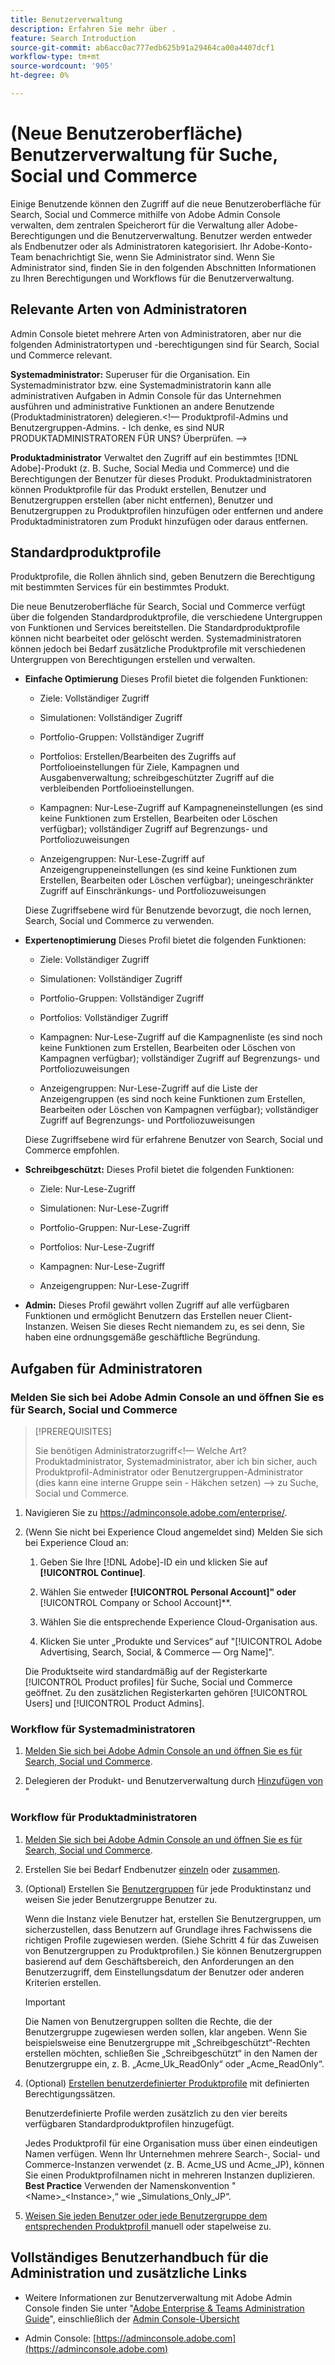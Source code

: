 ```yaml
---
title: Benutzerverwaltung
description: Erfahren Sie mehr über .
feature: Search Introduction
source-git-commit: ab6acc0ac777edb625b91a29464ca00a4407dcf1
workflow-type: tm+mt
source-wordcount: '905'
ht-degree: 0%

---
```


# (Neue Benutzeroberfläche) Benutzerverwaltung für Suche, Social und Commerce

Einige Benutzende können den Zugriff auf die neue Benutzeroberfläche für Search, Social und Commerce mithilfe von Adobe Admin Console verwalten, dem zentralen Speicherort für die Verwaltung aller Adobe-Berechtigungen und die Benutzerverwaltung. Benutzer werden entweder als Endbenutzer oder als Administratoren kategorisiert. Ihr Adobe-Konto-Team benachrichtigt Sie, wenn Sie Administrator sind. Wenn Sie Administrator sind, finden Sie in den folgenden Abschnitten Informationen zu Ihren Berechtigungen und Workflows für die Benutzerverwaltung.<!-- How can you see what your user role is, or will your Adobe Account Team tell you? -->

## Relevante Arten von Administratoren

Admin Console bietet mehrere Arten von Administratoren, aber nur die folgenden Administratortypen und -berechtigungen sind für Search, Social und Commerce relevant.

**Systemadministrator:** Superuser für die Organisation. Ein Systemadministrator bzw. eine Systemadministratorin kann alle administrativen Aufgaben in Admin Console für das Unternehmen ausführen und administrative Funktionen an andere Benutzende (Produktadministratoren) delegieren.&lt;!— Produktprofil-Admins und Benutzergruppen-Admins.  - Ich denke, es sind NUR PRODUKTADMINISTRATOREN FÜR UNS?  Überprüfen. —>

**Produktadministrator** Verwaltet den Zugriff auf ein bestimmtes [!DNL Adobe]-Produkt (z. B. Suche, Social Media und Commerce) und die Berechtigungen der Benutzer für dieses Produkt. Produktadministratoren können Produktprofile für das Produkt erstellen, Benutzer und Benutzergruppen erstellen (aber nicht entfernen), Benutzer und Benutzergruppen zu Produktprofilen hinzufügen oder entfernen und andere Produktadministratoren zum Produkt hinzufügen oder daraus entfernen.

<!--
**Product profile admin:** Manages assigned product profiles for individual products. A product profile admin can add (but not remove) users and user groups to the organization; add or remove users and user groups from product profiles; and assign or revoke permissions from product profiles. [I don't think this is applicable: and manage the product roles for product profiles.]

**User group admin:** Manages assigned user groups and their access rights. A user group admin can add or remove users from groups and add or remove user group admins from groups.
-->

## Standardproduktprofile

Produktprofile, die Rollen ähnlich sind, geben Benutzern die Berechtigung mit bestimmten Services für ein bestimmtes Produkt.

Die neue Benutzeroberfläche für Search, Social und Commerce verfügt über die folgenden Standardproduktprofile, die verschiedene Untergruppen von Funktionen und Services bereitstellen. Die Standardproduktprofile können nicht bearbeitet oder gelöscht werden. Systemadministratoren können jedoch bei Bedarf zusätzliche Produktprofile mit verschiedenen Untergruppen von Berechtigungen erstellen und verwalten.

* **Einfache Optimierung** Dieses Profil bietet die folgenden Funktionen:

   * Ziele: Vollständiger Zugriff

   * Simulationen: Vollständiger Zugriff

   * Portfolio-Gruppen: Vollständiger Zugriff

   * Portfolios: Erstellen/Bearbeiten des Zugriffs auf Portfolioeinstellungen für Ziele, Kampagnen und Ausgabenverwaltung; schreibgeschützter Zugriff auf die verbleibenden Portfolioeinstellungen.

   * Kampagnen: Nur-Lese-Zugriff auf Kampagneneinstellungen (es sind keine Funktionen zum Erstellen, Bearbeiten oder Löschen verfügbar); vollständiger Zugriff auf Begrenzungs- und Portfoliozuweisungen<!-- Is that the correct wording? -->

   * Anzeigengruppen: Nur-Lese-Zugriff auf Anzeigengruppeneinstellungen (es sind keine Funktionen zum Erstellen, Bearbeiten oder Löschen verfügbar); uneingeschränkter Zugriff auf Einschränkungs- und Portfoliozuweisungen<!-- Is that the correct wording? -->

  Diese Zugriffsebene wird für Benutzende bevorzugt, die noch lernen, Search, Social und Commerce zu verwenden.

* **Expertenoptimierung** Dieses Profil bietet die folgenden Funktionen:

   * Ziele: Vollständiger Zugriff

   * Simulationen: Vollständiger Zugriff

   * Portfolio-Gruppen: Vollständiger Zugriff

   * Portfolios: Vollständiger Zugriff

   * Kampagnen: Nur-Lese-Zugriff auf die Kampagnenliste (es sind noch keine Funktionen zum Erstellen, Bearbeiten oder Löschen von Kampagnen verfügbar); vollständiger Zugriff auf Begrenzungs- und Portfoliozuweisungen<!-- Is that the correct wording? -->

   * Anzeigengruppen: Nur-Lese-Zugriff auf die Liste der Anzeigengruppen (es sind noch keine Funktionen zum Erstellen, Bearbeiten oder Löschen von Kampagnen verfügbar); vollständiger Zugriff auf Begrenzungs- und Portfoliozuweisungen<!-- Is that the correct wording? -->

  Diese Zugriffsebene wird für erfahrene Benutzer von Search, Social und Commerce empfohlen.

* **Schreibgeschützt:** Dieses Profil bietet die folgenden Funktionen:

   * Ziele: Nur-Lese-Zugriff

   * Simulationen: Nur-Lese-Zugriff

   * Portfolio-Gruppen: Nur-Lese-Zugriff

   * Portfolios: Nur-Lese-Zugriff

   * Kampagnen: Nur-Lese-Zugriff

   * Anzeigengruppen: Nur-Lese-Zugriff

* **Admin:** Dieses Profil gewährt vollen Zugriff auf alle verfügbaren Funktionen und ermöglicht Benutzern das Erstellen neuer Client-Instanzen. Weisen Sie dieses Recht niemandem zu, es sei denn, Sie haben eine ordnungsgemäße geschäftliche Begründung.

<!-- Do I need to include this? If so, adjust wording as needed

## Product-specific instances

 -->

## Aufgaben für Administratoren

### Melden Sie sich bei Adobe Admin Console an und öffnen Sie es für Search, Social und Commerce

>[!PREREQUISITES]
>
>Sie benötigen Administratorzugriff&lt;!— Welche Art? Produktadministrator, Systemadministrator, aber ich bin sicher, auch Produktprofil-Administrator oder Benutzergruppen-Administrator (dies kann eine interne Gruppe sein - Häkchen setzen) —> zu Suche, Social und Commerce.

1. Navigieren Sie zu https://adminconsole.adobe.com/enterprise/.

1. (Wenn Sie nicht bei Experience Cloud angemeldet sind) Melden Sie sich bei Experience Cloud an:

   1. Geben Sie Ihre [!DNL Adobe]-ID ein und klicken Sie auf **[!UICONTROL Continue]**.

   1. Wählen Sie entweder **[!UICONTROL Personal Account]&quot; oder &#x200B;** [!UICONTROL Company or School Account]**.<!-- Will it necessarily be "Company or School Account?" -->

   1. Wählen Sie die entsprechende Experience Cloud-Organisation aus.

   1. Klicken Sie unter „Produkte und Services“ auf &quot;[!UICONTROL Adobe Advertising, Search, Social, & Commerce — Org Name]&quot;.

   Die Produktseite wird standardmäßig auf der Registerkarte [!UICONTROL Product profiles] für Suche, Social und Commerce geöffnet. Zu den zusätzlichen Registerkarten gehören [!UICONTROL Users] und [!UICONTROL Product Admins].

### Workflow für Systemadministratoren

1. [Melden Sie sich bei Adobe Admin Console an und öffnen Sie es für Search, Social und Commerce](#open-admin-console).

1. Delegieren der Produkt- und Benutzerverwaltung durch [Hinzufügen von ](https://helpx.adobe.com/enterprise/using/admin-roles.html#enterprise)&quot;

<!-- what else? -->

### Workflow für Produktadministratoren

1. [Melden Sie sich bei Adobe Admin Console an und öffnen Sie es für Search, Social und Commerce](#open-admin-console).

1. Erstellen Sie bei Bedarf Endbenutzer [einzeln](https://helpx.adobe.com/enterprise/using/manage-users-individually.html) oder [zusammen](https://helpx.adobe.com/enterprise/using/bulk-upload-users.html).

1. (Optional) Erstellen Sie [Benutzergruppen](https://helpx.adobe.com/enterprise/using/user-groups.html) für jede Produktinstanz und weisen Sie jeder Benutzergruppe Benutzer zu.

   Wenn die Instanz viele Benutzer hat, erstellen Sie Benutzergruppen, um sicherzustellen, dass Benutzern auf Grundlage ihres Fachwissens die richtigen Profile zugewiesen werden. (Siehe Schritt 4 für das Zuweisen von Benutzergruppen zu Produktprofilen.) Sie können Benutzergruppen basierend auf dem Geschäftsbereich, den Anforderungen an den Benutzerzugriff, dem Einstellungsdatum der Benutzer oder anderen Kriterien erstellen.

   >[!IMPORTANT]
   >
   >Die Namen von Benutzergruppen sollten die Rechte, die der Benutzergruppe zugewiesen werden sollen, klar angeben. Wenn Sie beispielsweise eine Benutzergruppe mit „Schreibgeschützt“-Rechten erstellen möchten, schließen Sie „Schreibgeschützt“ in den Namen der Benutzergruppe ein, z. B. „Acme_Uk_ReadOnly“ oder „Acme_ReadOnly“.

1. (Optional) [Erstellen benutzerdefinierter Produktprofile](https://helpx.adobe.com/enterprise/using/manage-product-profiles.html) mit definierten Berechtigungssätzen.

   Benutzerdefinierte Profile werden zusätzlich zu den vier bereits verfügbaren Standardproduktprofilen hinzugefügt.

   Jedes Produktprofil für eine Organisation muss über einen eindeutigen Namen verfügen. Wenn Ihr Unternehmen mehrere Search-, Social- und Commerce-Instanzen verwendet (z. B. Acme_US und Acme_JP), können Sie einen Produktprofilnamen nicht in mehreren Instanzen duplizieren. **Best Practice** Verwenden der Namenskonvention &quot;&lt;Name>_&lt;Instance>,“ wie „Simulations_Only_JP“.

1. [Weisen Sie jeden Benutzer oder jede Benutzergruppe dem entsprechenden Produktprofil ](https://helpx.adobe.com/enterprise/using/manage-product-profiles.html) manuell oder stapelweise zu.

## Vollständiges Benutzerhandbuch für die Administration und zusätzliche Links

* Weitere Informationen zur Benutzerverwaltung mit Adobe Admin Console finden Sie unter &quot;[Adobe Enterprise &amp; Teams Administration Guide](https://helpx.adobe.com/enterprise/admin-guide.html)&quot;, einschließlich der [Admin Console-Übersicht](https://helpx.adobe.com/de/enterprise/using/admin-console.html)

* Admin Console: [https://adminconsole.adobe.com](https://adminconsole.adobe.com)
